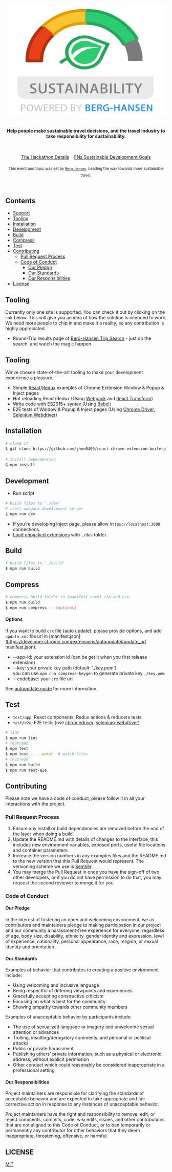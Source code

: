 <div align="center">
	<img width="500" height="350" src="chrome/assets/img/icon-128.png" alt="Awesome">
	<br>
	<br>
</div>
<br>

<div align="center">
	<b>Help people make sustainable travel decisions, and the travel industry to take responsibility for sustainability.</b>
</div>

<br>
<br>

<p align="center">
	<a href="https://www.facebook.com/events/247752976176734/permalink/251695315782500/">The Hackathon Details</a>&nbsp;&nbsp;&nbsp;
	<a href="https://www.un.org/sustainabledevelopment/sustainable-development-goals/">FNs Sustainable Development Goals</a>
</p>

<p align="center">
	<sub>This event and topic was set by <a href="https://awesome.re"><code>Berg-Hansen</code></a>. Leading the way towards more sustainable travel.</sub>
</p>
<br>


## Contents

- [Support](#support)
- [Tooling](#tooling)
- [Installation](#installation)
- [Development](#development)
- [Build](#build)
- [Compress](#compress)
- [Test](#test)
- [Contributing](#contributing)
    -   [Pull Request Process](#pull-request-process)
    -   [Code of Conduct](#code-of-conduct)
        -   [Our Pledge](#our-pledge)
        -   [Our Standards](#our-standards)
        -   [Our Responsibilities](#our-responsibilities)
- [License](#license)








## Tooling

Currently only one site is supported. You can check it out by clicking on the link below. This will give you an idea of how the solution is intended to work. We need more people to chip in and make it a reality, so any contribution is highly appreciated.

 - Round-Trip results page of [Berg-Hansen Trip Search](https://www.berg-hansen.no/privat/vare-turer/) - just do the search, and watch the magic happen.


## Tooling

We've chosen state-of-the-art tooling to make your development experience a pleasure.

 - Simple [React](https://github.com/facebook/react)/[Redux](https://github.com/rackt/redux) examples of Chrome Extension Window & Popup & Inject pages
 - Hot reloading React/Redux (Using [Webpack](https://github.com/webpack/webpack) and [React Transform](https://github.com/gaearon/react-transform))
 - Write code with ES2015+ syntax (Using [Babel](https://github.com/babel/babel))
 - E2E tests of Window & Popup & Inject pages (Using [Chrome Driver](https://www.npmjs.com/package/chromedriver), [Selenium Webdriver](https://www.npmjs.com/package/selenium-webdriver))

## Installation

```bash
# clone it
$ git clone https://github.com/jhen0409/react-chrome-extension-boilerplate.git

# Install dependencies
$ npm install
```

## Development

* Run script
```bash
# build files to './dev'
# start webpack development server
$ npm run dev
```
* If you're developing Inject page, please allow `https://localhost:3000` connections.
* [Load unpacked extensions](https://developer.chrome.com/extensions/getstarted#unpacked) with `./dev` folder.


## Build

```bash
# build files to './build'
$ npm run build
```

## Compress

```bash
# compress build folder to {manifest.name}.zip and crx
$ npm run build
$ npm run compress -- [options]
```

#### Options

If you want to build `crx` file (auto update), please provide options, and add `update.xml` file url in [manifest.json](https://developer.chrome.com/extensions/autoupdate#update_url manifest.json).

* --app-id: your extension id (can be get it when you first release extension)
* --key: your private key path (default: './key.pem')  
  you can use `npm run compress-keygen` to generate private key `./key.pem`
* --codebase: your `crx` file url

See [autoupdate guide](https://developer.chrome.com/extensions/autoupdate) for more information.

## Test

* `test/app`: React components, Redux actions & reducers tests
* `test/e2e`: E2E tests (use [chromedriver](https://www.npmjs.com/package/chromedriver), [selenium-webdriver](https://www.npmjs.com/package/selenium-webdriver))

```bash
# lint
$ npm run lint
# test/app
$ npm test
$ npm test -- --watch  # watch files
# test/e2e
$ npm run build
$ npm run test-e2e
```

## Contributing
Please note we have a code of conduct, please follow it in all your interactions with the project.

### Pull Request Process

1. Ensure any install or build dependencies are removed before the end of the layer when doing a 
   build.
2. Update the README.md with details of changes to the interface, this includes new environment 
   variables, exposed ports, useful file locations and container parameters.
3. Increase the version numbers in any examples files and the README.md to the new version that this
   Pull Request would represent. The versioning scheme we use is [SemVer](http://semver.org/).
4. You may merge the Pull Request in once you have the sign-off of two other developers, or if you 
   do not have permission to do that, you may request the second reviewer to merge it for you.

### Code of Conduct

#### Our Pledge

In the interest of fostering an open and welcoming environment, we as
contributors and maintainers pledge to making participation in our project and
our community a harassment-free experience for everyone, regardless of age, body
size, disability, ethnicity, gender identity and expression, level of experience,
nationality, personal appearance, race, religion, or sexual identity and
orientation.

#### Our Standards

Examples of behavior that contributes to creating a positive environment
include:

* Using welcoming and inclusive language
* Being respectful of differing viewpoints and experiences
* Gracefully accepting constructive criticism
* Focusing on what is best for the community
* Showing empathy towards other community members

Examples of unacceptable behavior by participants include:

* The use of sexualized language or imagery and unwelcome sexual attention or
advances
* Trolling, insulting/derogatory comments, and personal or political attacks
* Public or private harassment
* Publishing others' private information, such as a physical or electronic
  address, without explicit permission
* Other conduct which could reasonably be considered inappropriate in a
  professional setting

#### Our Responsibilities

Project maintainers are responsible for clarifying the standards of acceptable
behavior and are expected to take appropriate and fair corrective action in
response to any instances of unacceptable behavior.

Project maintainers have the right and responsibility to remove, edit, or
reject comments, commits, code, wiki edits, issues, and other contributions
that are not aligned to this Code of Conduct, or to ban temporarily or
permanently any contributor for other behaviors that they deem inappropriate,
threatening, offensive, or harmful.

## LICENSE

[MIT](LICENSE)
